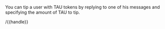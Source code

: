 
You can tip a user with TAU tokens by replying to one of his messages and specifying the amount of TAU to tip.

/{{handle}} <amount>